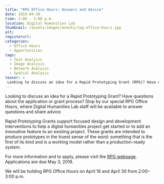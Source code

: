 ```yaml
---
title: "RPG Office Hours: Answers and Advice"
date: 2019-04-30
time: 2:00 - 3:00 p.m.
location: Digital Humanities Lab
thumbnail: /assets/images/events/rpg-office-hours.jpg
alt: 
registerurl:
categories:
  - Office Hours
  - Opportunities
tags:
  - Text Analysis
  - Image Analysis
  - Network Analysis
  - Spatial Analysis
teaser: >
 Looking to discuss an idea for a Rapid Prototyping Grant (RPG)? Have questions about the application or grant process? Stop by our special RPG Office Hours, where Digital Humanities Lab staff will be available to answer questions and share advice.
---
```

Looking to discuss an idea for a Rapid Prototyping Grant? Have questions about the application or grant process? Stop by our special RPG Office Hours, where Digital Humanities Lab staff will be available to answer questions and share advice.

Rapid Prototyping Grants support focused design and development interventions to help a digital humanities project get started or to add an innovative feature to an existing project. These grants are intended to produce prototypes in the truest sense of the word: something that is the first of its kind and is a working model rather than a production-ready system. 

For more information and to apply, please visit the <a href='http://dhlab.yale.edu/awards/rapid-prototyping.html' target='_blank'>RPG webpage</a>. Applications are due May 3, 2019.

We will be holding RPG Office Hours on April 16 and April 30 from 2:00–3:00 p.m.
